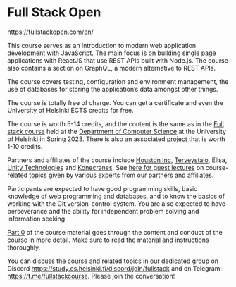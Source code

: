 # Full Stack Open

https://fullstackopen.com/en/


This course serves as an introduction to modern web application development with JavaScript. The main focus is on building single page applications with ReactJS that use REST APIs built with Node.js. The course also contains a section on GraphQL, a modern alternative to REST APIs.

The course covers testing, configuration and environment management, the use of databases for storing the application’s data amongst other things.

The course is totally free of charge. You can get a certificate and even the University of Helsinki ECTS credits for free.

The course is worth 5-14 credits, and the content is the same as in the [Full stack course](https://fullstack-hy2020.github.io/)  held at the [Department of Computer Science](https://www.helsinki.fi/en/computer-science) at the University of Helsinki in Spring 2023. There is also an associated [project ](https://fullstackopen.com/en/part0/general_info#full-stack-project) that is worth 1-10 credits.

Partners and affiliates of the course include [Houston Inc](https://www.houston-inc.com/), [Terveystalo](https://www.terveystalo.com/fi/Yritystietoa/Terveystalo-tyontantajana/Digital-Health/), Elisa, [Unity Technologies](https://www.instagram.com/unitytechnologies/?hl=en) and [Konecranes](https://careers.konecranes.com/Konecranes/). See [here for guest lectures](https://www.youtube.com/watch?v=BZexOyQZMMc&list=PLumQiZ25uijis31zaRL7rhzLalSwLqUtm) on course-related topics given by various experts from our partners and affiliates.

Participants are expected to have good programming skills, basic knowledge of web programming and databases, and to know the basics of working with the Git version-control system. You are also expected to have perseverance and the ability for independent problem solving and information seeking.

[Part 0](https://fullstackopen.com/en/part0/general_info) of the course material goes through the content and conduct of the course in more detail. Make sure to read the material and instructions thoroughly.

You can discuss the course and related topics in our dedicated group on Discord https://study.cs.helsinki.fi/discord/join/fullstack and on Telegram: https://t.me/fullstackcourse. Please join the conversation!

